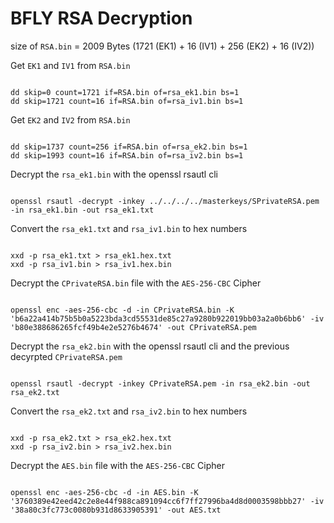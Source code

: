 # BFLY RSA Decryption

size of `RSA.bin` = 2009 Bytes (1721 (EK1) + 16 (IV1) + 256 (EK2) + 16 (IV2))

Get `EK1` and `IV1` from `RSA.bin`
<pre><code>
dd skip=0 count=1721 if=RSA.bin of=rsa_ek1.bin bs=1
dd skip=1721 count=16 if=RSA.bin of=rsa_iv1.bin bs=1
</code></pre>

Get `EK2` and `IV2` from `RSA.bin`
<pre><code>
dd skip=1737 count=256 if=RSA.bin of=rsa_ek2.bin bs=1
dd skip=1993 count=16 if=RSA.bin of=rsa_iv2.bin bs=1
</code></pre>

Decrypt the `rsa_ek1.bin` with the openssl rsautl cli
<pre><code>
openssl rsautl -decrypt -inkey ../../../../masterkeys/SPrivateRSA.pem -in rsa_ek1.bin -out rsa_ek1.txt
</code></pre>

Convert the `rsa_ek1.txt` and `rsa_iv1.bin` to hex numbers
<pre><code>
xxd -p rsa_ek1.txt > rsa_ek1.hex.txt
xxd -p rsa_iv1.bin > rsa_iv1.hex.bin
</code></pre>

Decrypt the `CPrivateRSA.bin` file with the `AES-256-CBC` Cipher
<pre><code>
openssl enc -aes-256-cbc -d -in CPrivateRSA.bin -K 'b6a22a414b75b5b0a5223bda3cd55531de85c27a9280b922019bb03a2a0b6bb6' -iv 'b80e388686265fcf49b4e2e5276b4674' -out CPrivateRSA.pem
</code></pre>

Decrypt the `rsa_ek2.bin` with the openssl rsautl cli and the previous decyrpted `CPrivateRSA.pem`
<pre><code>
openssl rsautl -decrypt -inkey CPrivateRSA.pem -in rsa_ek2.bin -out rsa_ek2.txt
</code></pre>

Convert the `rsa_ek2.txt` and `rsa_iv2.bin` to hex numbers
<pre><code>
xxd -p rsa_ek2.txt > rsa_ek2.hex.txt
xxd -p rsa_iv2.bin > rsa_iv2.hex.bin
</code></pre>

Decrypt the `AES.bin` file with the `AES-256-CBC` Cipher
<pre><code>
openssl enc -aes-256-cbc -d -in AES.bin -K '3760389e42eed42c2e8e44f988ca891094cc6f7ff27996ba4d8d0003598bbb27' -iv '38a80c3fc773c0080b931d8633905391' -out AES.txt
</code></pre>
